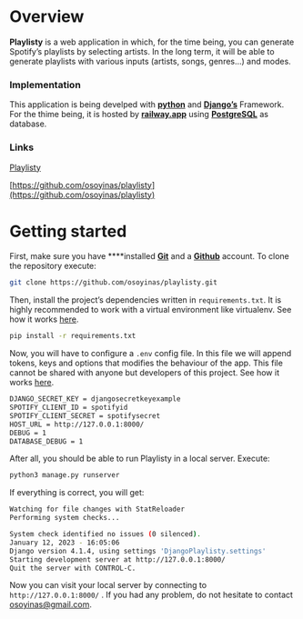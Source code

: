 # Overview

**Playlisty** is a web application in which, for the time being, you can generate Spotify’s playlists by selecting artists. In the long term, it will be able to generate playlists with various inputs (artists, songs, genres…) and modes.

### Implementation

This application is being develped with **[python](https://www.python.org/)** and **[Django’s](https://www.djangoproject.com/)** Framework. For the thime being, it is hosted by **[railway.app](https://railway.app/)** using **[PostgreSQL](https://www.postgresql.org/)** as database.

### Links

[Playlisty](https://playlisty.up.railway.app/)

[https://github.com/osoyinas/playlisty](https://github.com/osoyinas/playlisty)

# Getting started

First, make sure you have ****installed **[Git](https://git-scm.com/)** and a [**Github**](https://github.com/) account. To clone the repository execute:

```bash
git clone https://github.com/osoyinas/playlisty.git
```

Then, install the project’s dependencies written in `requirements.txt`. It is highly recommended to work with a virtual environment like virtualenv. See how it works [here](https://docs.python.org/3/library/venv.html).

```bash
pip install -r requirements.txt
```

Now, you will have to configure a `.env` config file. In this file we will append tokens, keys and options that modifies the behaviour of the app. This file cannot be shared with anyone but developers of this project. See how it works [here](https://levelup.gitconnected.com/what-are-env-files-and-how-to-use-them-in-nuxt-7f194f083e3d).

```bash
DJANGO_SECRET_KEY = djangosecretkeyexample
SPOTIFY_CLIENT_ID = spotifyid
SPOTIFY_CLIENT_SECRET = spotifysecret
HOST_URL = http://127.0.0.1:8000/
DEBUG = 1
DATABASE_DEBUG = 1
```

After all, you should be able to run Playlisty in a local server. Execute:

```bash
python3 manage.py runserver
```

If everything is correct, you will get:

```bash
Watching for file changes with StatReloader
Performing system checks...

System check identified no issues (0 silenced).
January 12, 2023 - 16:05:06
Django version 4.1.4, using settings 'DjangoPlaylisty.settings'
Starting development server at http://127.0.0.1:8000/
Quit the server with CONTROL-C.
```

Now you can visit your local server by connecting to `http://127.0.0.1:8000/` . If you had any problem, do not hesitate to contact osoyinas@gmail.com.

